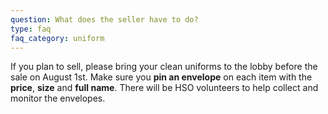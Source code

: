 ```yaml
---
question: What does the seller have to do? 
type: faq
faq_category: uniform
---
```

If you plan to sell, please bring your clean uniforms to the lobby before the sale on August 1st. Make sure you __pin an envelope__ on each item with the **price**, **size** and **full name**. There will be HSO volunteers to help collect and monitor the envelopes.